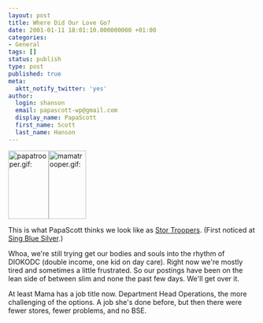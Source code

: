 ```yaml
---
layout: post
title: Where Did Our Love Go?
date: 2001-01-11 18:01:10.000000000 +01:00
categories:
- General
tags: []
status: publish
type: post
published: true
meta:
  aktt_notify_twitter: 'yes'
author:
  login: shanson
  email: papascott-wp@gmail.com
  display_name: PapaScott
  first_name: Scott
  last_name: Hanson
---
```

<p><img src="https://www.papascott.de/wordpress/wp-content/uploads/2001/01/papatrooper.gif" height="139" width="82" border="0" alt="papatrooper.gif: " /><img src="https://www.papascott.de/wordpress/wp-content/uploads/2001/01/mamatrooper.gif" height="139" width="76" border="0" alt="mamatrooper.gif: " /></p>
<p>This is what PapaScott thinks we look like as <a href="http://www.stor.co.uk/troopers.php">Stor Troopers</a>. (First noticed at <a href="http://singbluesilver.manilasites.com/">Sing Blue Silver</a>.)</p>
<p>Whoa, we're still trying get our bodies and souls into the rhythm of DIOKODC (double income, one kid on day care).&nbsp;Right now we're mostly tired and sometimes a little frustrated.&nbsp;So our postings have been on the lean side of between slim and none the past few days. We'll get over it.</p>
<p>At least Mama has a job title now. Department Head Operations, the more challenging of the options. A job she's done before, but then there were fewer stores, fewer&nbsp;problems,&nbsp;and no BSE.</p>
